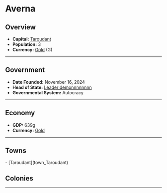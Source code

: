 <!--UNDEDITED FILE, remove this entire line if this file has been edited!-->
# <!--NAME-->Averna<!--NAME-->

## Overview

- **Capital:** <!--CAPITAL_LINK-->[Taroudant](Taroudant_town)<!--CAPITAL_LINK-->
- **Population:** <!--POPULATION-->3<!--POPULATION-->
- **Currency:** <!--CURRENCY_LINK-->[Gold](Gold_currency)<!--CURRENCY_LINK--> (<!--CURRENCY_ABV-->G<!--CURRENCY_ABV-->)

---

## Government

- **Date Founded:** <!--FOUNDED-->November 16, 2024<!--FOUNDED-->
- **Head of State:** <!--LEADER_TITLE_LINK-->[Leader demonnnnnnnn](demonnnnnnnn_user)<!--LEADER_TITLE_LINK-->
- **Governmental System:** <!--GOVERNMENT-->Autocracy<!--GOVERNMENT-->

---

## Economy

- **GDP:** <!--GDP-->639g<!--GDP-->
- **Currency:** <!--CURRENCY_LINK-->[Gold](Gold_currency)<!--CURRENCY_LINK-->

---

## Towns

<!--TOWNS-->- [Taroudant](town_Taroudant)<!--TOWNS-->

## Colonies

<!--COLONIES--><!--COLONIES-->

---